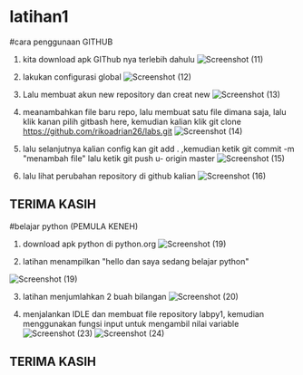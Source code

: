 # latihan1

#cara penggunaan GITHUB

1. kita download apk GIThub nya terlebih dahulu 
![Screenshot (11)](https://user-images.githubusercontent.com/115749975/197332125-d416fb1c-0367-4a19-94f1-1d149ce644ff.png)

2. lakukan configurasi global 
![Screenshot (12)](https://user-images.githubusercontent.com/115749975/197332252-663a4e32-8866-4fdb-8c41-f8436718c5cf.png)

3. Lalu membuat akun new repository dan creat new
![Screenshot (13)](https://user-images.githubusercontent.com/115749975/197332362-4c0e7725-9708-483d-b19e-9ddbc83dbf7c.png)

4. meanambahkan file baru repo, lalu membuat satu file dimana saja, lalu klik kanan pilih gitbash here, kemudian kalian klik git clone https://github.com/rikoadrian26/labs.git
![Screenshot (14)](https://user-images.githubusercontent.com/115749975/197332594-eb4ecf5b-2826-4d6e-89af-9bbbb137516a.png)

5. lalu selanjutnya kalian config kan git add . ,kemudian ketik git commit -m "menambah file"
lalu ketik git push u- origin master
![Screenshot (15)](https://user-images.githubusercontent.com/115749975/197333034-9f15b01a-5b6b-44b1-a2bd-dc4cafdef61b.png)

6. lalu lihat perubahan repository di github kalian
![Screenshot (16)](https://user-images.githubusercontent.com/115749975/197333090-4906ac16-e405-42d9-af22-5376a3244c1f.png)

TERIMA KASIH
--------------------------------------------------------------------------------------------------

#belajar python (PEMULA KENEH)

1. download apk python di python.org
![Screenshot (19)](https://user-images.githubusercontent.com/115749975/197333756-e27e3c26-670b-4cfa-bb89-e045678fcb83.png)
 
2. latihan menampilkan "hello dan saya sedang belajar python"

![Screenshot (19)](https://user-images.githubusercontent.com/115749975/197335885-e59edcd3-f909-4b02-95e6-b944c5458656.png)

3. latihan menjumlahkan 2 buah bilangan
![Screenshot (20)](https://user-images.githubusercontent.com/115749975/197335933-682b8611-7eac-4562-b748-ce0b0c7685b6.png)

4. menjalankan IDLE dan membuat file repository labpy1, kemudian menggunakan fungsi input untuk mengambil nilai variable
![Screenshot (23)](https://user-images.githubusercontent.com/115749975/197336030-b6050ff1-8342-4c44-9874-8737fbcebed7.png)
![Screenshot (24)](https://user-images.githubusercontent.com/115749975/197336045-977dcde0-7e00-4c3d-bac3-8b8b3a7362e5.png)

TERIMA KASIH
--------------------------------------------------------------------------------------------------